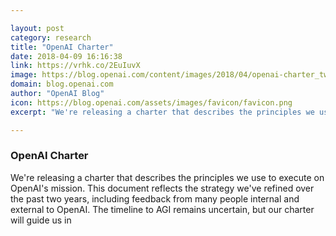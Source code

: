 ```yaml
---

layout: post
category: research
title: "OpenAI Charter"
date: 2018-04-09 16:16:38
link: https://vrhk.co/2EuIuvX
image: https://blog.openai.com/content/images/2018/04/openai-charter_twitter-card.png
domain: blog.openai.com
author: "OpenAI Blog"
icon: https://blog.openai.com/assets/images/favicon/favicon.png
excerpt: "We're releasing a charter that describes the principles we use to execute on OpenAI's mission. This document reflects the strategy we've refined over the past two years, including feedback from many people internal and external to OpenAI. The timeline to AGI remains uncertain, but our charter will guide us in"

---
```


### OpenAI Charter

We're releasing a charter that describes the principles we use to execute on OpenAI's mission. This document reflects the strategy we've refined over the past two years, including feedback from many people internal and external to OpenAI. The timeline to AGI remains uncertain, but our charter will guide us in